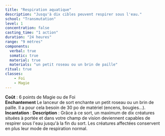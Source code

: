 ```yaml
---
title: "Respiration aquatique"
description: "Jusqu'à dix cibles peuvent respirer sous l'eau."
school: "Transmutation"
level: 1
concentration: false
casting_time: "1 action"
duration: "24 heures"
range: "9 mètres"
components:
  verbal: true
  somatic: true
  material: true
  materials: "un petit roseau ou un brin de paille"
ritual: true
classes:
    - Foi
    - Magie
---
```

**Coût** : 6 points de Magie ou de Foi  
**Enchantement** Le lanceur de sort enchante un petit roseau ou un brin de paille. Il a pour cela besoin de 30 po de matériel (encens, bougies...).   
**Incantation** : 
**Description** : Grâce à ce sort, un maximum de dix créatures situées à portée et dans votre champ de vision deviennent capables de respirer sous l'eau jusqu'à la fin du sort. Les créatures affectées conservent en plus leur mode de respiration normal.
